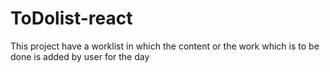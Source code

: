 # ToDolist-react

This project have a worklist in which the content or the work which is to be done is added by user for the day